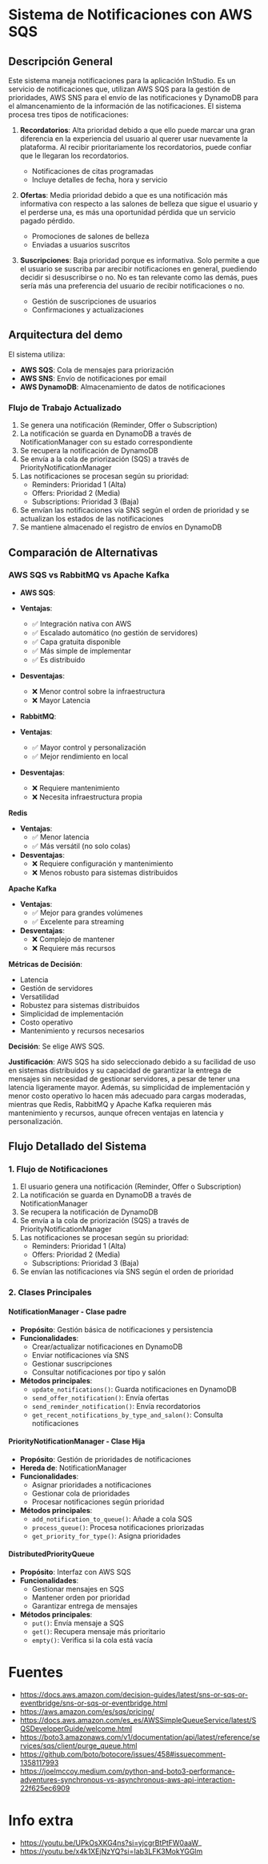 # Sistema de Notificaciones con AWS SQS

## Descripción General

Este sistema maneja notificaciones para la aplicación InStudio. Es un servicio de notificaciones que, utilizan AWS SQS para la gestión de prioridades, AWS SNS para el envío de las notificaciones y DynamoDB para el almancenamiento de la información de las notificaciones. El sistema procesa tres tipos de notificaciones:

1. **Recordatorios**: Alta prioridad debido a que ello puede marcar una gran diferencia en la experiencia del usuario al querer usar nuevamente la plataforma. Al recibir prioritariamente los recordatorios, puede confiar que le llegaran los recordatorios.
   - Notificaciones de citas programadas
   - Incluye detalles de fecha, hora y servicio

2. **Ofertas**: Media prioridad debido a que es una notificación más informativa con respecto a las salones de belleza que sigue el usuario y el perderse una, es más una oportunidad pérdida que un servicio pagado pérdido.
   - Promociones de salones de belleza
   - Enviadas a usuarios suscritos

3. **Suscripciones**: Baja prioridad porque es informativa. Solo permite a que el usuario se suscriba par arecibir notificaciones en general, puediendo decidir si desuscribirse o no. No es tan relevante como las demás, pues sería más una preferencia del usuario de recibir notificaciones o no.
   - Gestión de suscripciones de usuarios
   - Confirmaciones y actualizaciones

## Arquitectura del demo

El sistema utiliza:

- **AWS SQS**: Cola de mensajes para priorización
- **AWS SNS**: Envío de notificaciones por email
- **AWS DynamoDB**: Almacenamiento de datos de notificaciones

### Flujo de Trabajo Actualizado

1. Se genera una notificación (Reminder, Offer o Subscription)
2. La notificación se guarda en DynamoDB a través de NotificationManager con su estado correspondiente
3. Se recupera la notificación de DynamoDB
4. Se envía a la cola de priorización (SQS) a través de PriorityNotificationManager
5. Las notificaciones se procesan según su prioridad:
   - Reminders: Prioridad 1 (Alta)
   - Offers: Prioridad 2 (Media)
   - Subscriptions: Prioridad 3 (Baja)
6. Se envían las notificaciones vía SNS según el orden de prioridad y se actualizan los estados de las notificaciones
7. Se mantiene almacenado el registro de envíos en DynamoDB

## Comparación de Alternativas

### AWS SQS vs RabbitMQ vs Apache Kafka

- **AWS SQS**:
- **Ventajas**:
  - ✅ Integración nativa con AWS
  - ✅ Escalado automático (no gestión de servidores)
  - ✅ Capa gratuita disponible
  - ✅ Más simple de implementar
  - ✅ Es distribuido
- **Desventajas**:
  - ❌ Menor control sobre la infraestructura
  - ❌ Mayor Latencia

- **RabbitMQ**:
- **Ventajas**:
  - ✅ Mayor control y personalización
  - ✅ Mejor rendimiento en local
- **Desventajas**:
  - ❌ Requiere mantenimiento
  - ❌ Necesita infraestructura propia

**Redis**

- **Ventajas**:
    - ✅ Menor latencia
    - ✅ Más versátil (no solo colas)
- **Desventajas**:
    - ❌ Requiere configuración y mantenimiento
    - ❌ Menos robusto para sistemas distribuidos

**Apache Kafka**

- **Ventajas**:
    - ✅ Mejor para grandes volúmenes
    - ✅ Excelente para streaming
- **Desventajas**:
    - ❌ Complejo de mantener
    - ❌ Requiere más recursos

**Métricas de Decisión**:

- Latencia
- Gestión de servidores
- Versatilidad
- Robustez para sistemas distribuidos
- Simplicidad de implementación
- Costo operativo
- Mantenimiento y recursos necesarios

**Decisión**:
Se elige AWS SQS.

**Justificación**:
AWS SQS ha sido seleccionado debido a su facilidad de uso en sistemas distribuidos y su capacidad de garantizar la entrega de mensajes sin necesidad de gestionar servidores, a pesar de tener una latencia ligeramente mayor. Además, su simplicidad de implementación y menor costo operativo lo hacen más adecuado para cargas moderadas, mientras que Redis, RabbitMQ y Apache Kafka requieren más mantenimiento y recursos, aunque ofrecen ventajas en latencia y personalización.

## Flujo Detallado del Sistema

### 1. Flujo de Notificaciones

1. El usuario genera una notificación (Reminder, Offer o Subscription)
2. La notificación se guarda en DynamoDB a través de NotificationManager
3. Se recupera la notificación de DynamoDB
4. Se envía a la cola de priorización (SQS) a través de PriorityNotificationManager
5. Las notificaciones se procesan según su prioridad:
   - Reminders: Prioridad 1 (Alta)
   - Offers: Prioridad 2 (Media)
   - Subscriptions: Prioridad 3 (Baja)
6. Se envían las notificaciones vía SNS según el orden de prioridad

### 2. Clases Principales

#### NotificationManager - Clase padre

- **Propósito**: Gestión básica de notificaciones y persistencia
- **Funcionalidades**:
  - Crear/actualizar notificaciones en DynamoDB
  - Enviar notificaciones vía SNS
  - Gestionar suscripciones
  - Consultar notificaciones por tipo y salón
- **Métodos principales**:
  - `update_notifications()`: Guarda notificaciones en DynamoDB
  - `send_offer_notification()`: Envía ofertas
  - `send_reminder_notification()`: Envía recordatorios
  - `get_recent_notifications_by_type_and_salon()`: Consulta notificaciones

#### PriorityNotificationManager - Clase Hija

- **Propósito**: Gestión de prioridades de notificaciones
- **Hereda de**: NotificationManager
- **Funcionalidades**:
  - Asignar prioridades a notificaciones
  - Gestionar cola de prioridades
  - Procesar notificaciones según prioridad
- **Métodos principales**:
  - `add_notification_to_queue()`: Añade a cola SQS
  - `process_queue()`: Procesa notificaciones priorizadas
  - `get_priority_for_type()`: Asigna prioridades

#### DistributedPriorityQueue

- **Propósito**: Interfaz con AWS SQS
- **Funcionalidades**:
  - Gestionar mensajes en SQS
  - Mantener orden por prioridad
  - Garantizar entrega de mensajes
- **Métodos principales**:
  - `put()`: Envía mensaje a SQS
  - `get()`: Recupera mensaje más prioritario
  - `empty()`: Verifica si la cola está vacía


# Fuentes

- https://docs.aws.amazon.com/decision-guides/latest/sns-or-sqs-or-eventbridge/sns-or-sqs-or-eventbridge.html
- https://aws.amazon.com/es/sqs/pricing/
- https://docs.aws.amazon.com/es_es/AWSSimpleQueueService/latest/SQSDeveloperGuide/welcome.html
- https://boto3.amazonaws.com/v1/documentation/api/latest/reference/services/sqs/client/purge_queue.html
- https://github.com/boto/botocore/issues/458#issuecomment-1358117993
- https://joelmccoy.medium.com/python-and-boto3-performance-adventures-synchronous-vs-asynchronous-aws-api-interaction-22f625ec6909

# Info extra 
- https://youtu.be/UPkOsXKG4ns?si=yjcgrBtPtFW0aaW_
- https://youtu.be/x4k1XEjNzYQ?si=Iab3LFK3MokYGGlm